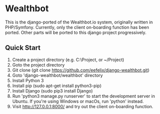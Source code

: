 Wealthbot
=========

This is the django-ported of the Wealthbot.io system, originally written in
PHP/Symfony. Currently, only the client on-boarding function has been ported.
Other parts will be ported to this django project progressively.

Quick Start
-----------

1. Create a project directory (e.g. C:\Project, or ~/Project)
2. Goto the project directory
3. Git clone (git clone https://github.com/eefelix/django-wealthbot.git)
4. Goto 'django-wealthbot/wealthbot' directory
5. Install Python 3
6. Install pip (sudo apt-get install python3-pip)
7. Install Django (sudo pip3 install Django)
8. Run 'python3 manage.py runserver' to start the development server in
   Ubuntu. If you're using Windows or macOs, run 'python' instead.
9. Visit http://127.0.0.1:8000/ and try out the client on-boarding function.

